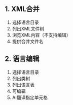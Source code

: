 ﻿## 1. XML合并

1. 选择语言目录
2. 列出XML文件树
3. 浏览XML内容（不支持编辑）
4. 提供合并文件名

## 2. 语言编辑

1. 选择语言目录
2. 列出类树
3. 列出语言表
4. 可编辑
5. AI翻译指定单元格
